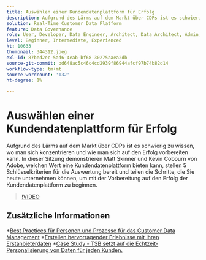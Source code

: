 ```yaml
---
title: Auswählen einer Kundendatenplattform für Erfolg
description: Aufgrund des Lärms auf dem Markt über CDPs ist es schwierig zu wissen, wo man sich konzentrieren und wie man sich auf den Erfolg vorbereiten kann.
solution: Real-Time Customer Data Platform
feature: Data Governance
role: User, Developer, Data Engineer, Architect, Data Architect, Admin, Leader
level: Beginner, Intermediate, Experienced
kt: 10633
thumbnail: 344312.jpeg
exl-id: 87bed2ec-5ad6-4eab-bf68-30275aaea2db
source-git-commit: bd648ac5c46c4cd2939f86944afcf97b74b82d14
workflow-type: tm+mt
source-wordcount: '132'
ht-degree: 1%

---
```


# Auswählen einer Kundendatenplattform für Erfolg

Aufgrund des Lärms auf dem Markt über CDPs ist es schwierig zu wissen, wo man sich konzentrieren und wie man sich auf den Erfolg vorbereiten kann. In dieser Sitzung demonstrieren Matt Skinner und Kevin Cobourn von Adobe, welchen Wert eine Kundendatenplattform bieten kann, stellen 5 Schlüsselkriterien für die Auswertung bereit und teilen die Schritte, die Sie heute unternehmen können, um mit der Vorbereitung auf den Erfolg der Kundendatenplattform zu beginnen.

>[!VIDEO](https://video.tv.adobe.com/v/344312/?quality=12&learn=on)

## Zusätzliche Informationen

*[Best Practices für Personen und Prozesse für das Customer Data Management](people-and-process.md)
*[Erstellen hervorragender Erlebnisse mit Ihren Erstanbieterdaten](https://experienceleague.adobe.com/docs/events/customer-data-management-voices-recordings/industry/build-superb-experiences-with-your-first-party-data.html)
*[Case Study - TSB setzt auf die Echtzeit-Personalisierung von Daten für jeden Kunden.](https://business.adobe.com/customer-success-stories/tsb-case-study.html)
